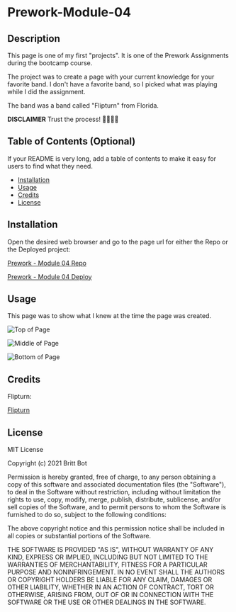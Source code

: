 # Prework-Module-04

## Description 

This page is one of my first "projects". It is one of the Prework Assignments during the bootcamp course.

The project was to create a page with your current knowledge for your favorite band. I don't have a favorite band, so I picked what was playing while I did the assignment. 

The band was a band called "Flipturn" from Florida. 

**DISCLAIMER** Trust the process! 🤪😅🤩🥳

## Table of Contents (Optional)

If your README is very long, add a table of contents to make it easy for users to find what they need.

* [Installation](#installation)
* [Usage](#usage)
* [Credits](#credits)
* [License](#license)


## Installation

Open the desired web browser and go to the page url for either the Repo or the Deployed project:

[Prework - Module 04 Repo](https://github.com/britt-bot/Prework-Module_04)

[Prework - Module 04 Deploy](https://britt-bot.github.io/Prework-Module_04/)


## Usage 

This page was to show what I knew at the time the page was created. 

![Top of  Page](https://user-images.githubusercontent.com/77466708/113655505-932a1400-965f-11eb-9096-5ba34d37ab57.png)

![Middle of Page](https://user-images.githubusercontent.com/77466708/113655508-945b4100-965f-11eb-9f9a-ed1aff2f83b6.png)

![Bottom of Page](https://user-images.githubusercontent.com/77466708/113655507-945b4100-965f-11eb-9e7c-6d932b57c5f0.png)


## Credits

Flipturn:

[Flipturn](https://flipturn.band/)


## License

MIT License

Copyright (c) 2021 Britt Bot

Permission is hereby granted, free of charge, to any person obtaining a copy
of this software and associated documentation files (the "Software"), to deal
in the Software without restriction, including without limitation the rights
to use, copy, modify, merge, publish, distribute, sublicense, and/or sell
copies of the Software, and to permit persons to whom the Software is
furnished to do so, subject to the following conditions:

The above copyright notice and this permission notice shall be included in all
copies or substantial portions of the Software.

THE SOFTWARE IS PROVIDED "AS IS", WITHOUT WARRANTY OF ANY KIND, EXPRESS OR
IMPLIED, INCLUDING BUT NOT LIMITED TO THE WARRANTIES OF MERCHANTABILITY,
FITNESS FOR A PARTICULAR PURPOSE AND NONINFRINGEMENT. IN NO EVENT SHALL THE
AUTHORS OR COPYRIGHT HOLDERS BE LIABLE FOR ANY CLAIM, DAMAGES OR OTHER
LIABILITY, WHETHER IN AN ACTION OF CONTRACT, TORT OR OTHERWISE, ARISING FROM,
OUT OF OR IN CONNECTION WITH THE SOFTWARE OR THE USE OR OTHER DEALINGS IN THE
SOFTWARE.
